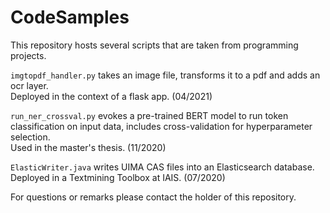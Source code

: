 # CodeSamples

This repository hosts several scripts that are taken from programming projects.

`imgtopdf_handler.py` takes an image file, transforms it to a pdf and adds an ocr layer.<br/>Deployed in the context of a flask app. (04/2021)

`run_ner_crossval.py` evokes a pre-trained BERT model to run token classification on input data, includes cross-validation for hyperparameter selection.<br/>Used in the master's thesis. (11/2020)

<!-- `dash_app (UI).py` loads data from Elasticsearch and displays it as a table and map in the python web user interface Dash.<br/>Deployed in the demonstrator of the Smart Sentencing project. (09/2020) -->

`ElasticWriter.java` writes UIMA CAS files into an Elasticsearch database.<br/>Deployed in a Textmining Toolbox at IAIS. (07/2020)

For questions or remarks please contact the holder of this repository.
